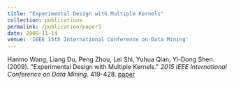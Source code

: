 ```yaml
---
title: "Experimental Design with Multiple Kernels"
collection: publications
permalink: /publication/paper3
date: 2009-11-14
venue: 'IEEE 15th International Conference on Data Mining'
---
```


Hanmo Wang, Liang Du, Peng Zhou, Lei Shi, Yuhua Qian, Yi-Dong Shen. (2009). &quot;Experimental Design with Multiple Kernels.&quot; <i>2015 IEEE International Conference on Data Mining</i>. 419-428. [paper](http://Doctor-Nobody.github.io/papers/ICDM2015.pdf)